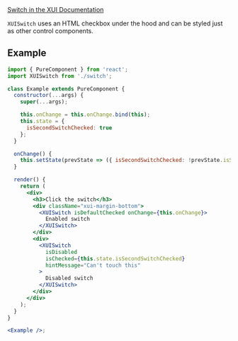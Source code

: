 <div class="xui-margin-vertical">
	<a href="../section-components-controls-switch.html" isDocLink>Switch in the XUI Documentation</a>
</div>

`XUISwitch` uses an HTML checkbox under the hood and can be styled just as other control components.

## Example

```jsx harmony
import { PureComponent } from 'react';
import XUISwitch from './switch';

class Example extends PureComponent {
  constructor(...args) {
    super(...args);

    this.onChange = this.onChange.bind(this);
    this.state = {
      isSecondSwitchChecked: true
    };
  }

  onChange() {
    this.setState(prevState => ({ isSecondSwitchChecked: !prevState.isSecondSwitchChecked }));
  }

  render() {
    return (
      <div>
        <h3>Click the switch</h3>
        <div className="xui-margin-bottom">
          <XUISwitch isDefaultChecked onChange={this.onChange}>
            Enabled switch
          </XUISwitch>
        </div>
        <div>
          <XUISwitch
            isDisabled
            isChecked={this.state.isSecondSwitchChecked}
            hintMessage="Can't touch this"
          >
            Disabled switch
          </XUISwitch>
        </div>
      </div>
    );
  }
}

<Example />;
```

